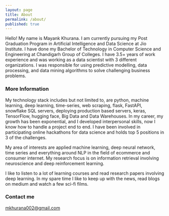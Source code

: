 ```yaml
---
layout: page
title: About
permalink: /about/
published: true
---
```


Hello! My name is Mayank Khurana. I am currently pursuing my Post Graduation Program in Artificial Intelligence and Data Science at Jio Institute. I have done my Bachelor of Technology in Computer Science and Engineering at Chandigarh Group of Colleges.
I have 3.5+ years of work experience and was working as a data scientist with 3 different organizations. I was responsible for using predictive modelling, data processing, and data mining algorithms to solve challenging business problems.

### More Information

My technology stack includes but not limited to, are python, machine learning, deep learning, time-series, web scraping, flask, FastAPI, snowflake SQL servers, deploying production based servers, keras, TensorFlow, hugging face, Big Data and Data Warehouses. In my career, my growth has been exponential, and I developed interpersonal skills, now I know how to handle a project end to end.
I have been involved in participating online hackathons for data science and holds top 5 positions in 3 of the challenges.
 
My area of interests are applied machine learning, deep neural network, time series and everything around NLP in the field of ecommerce and consumer internet. My research focus is on information retrieval involving neuroscience and deep reinforcement learning.
 
 
I like to listen to a lot of learning courses and read research papers involving deep learning. In my spare time I like to keep up with the news, read blogs on medium and watch a few sci-fi films.

### Contact me

[mkhurana002@gmail.com](mailto:email@domain.com)
